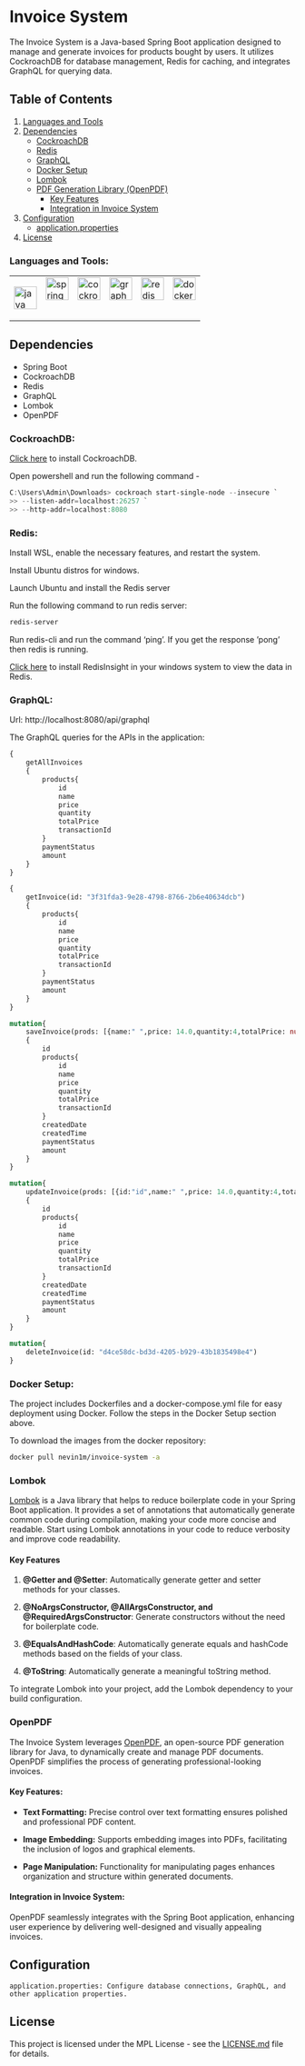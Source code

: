 # Invoice System

The Invoice System is a Java-based Spring Boot application designed to manage and generate invoices for products bought by users. It utilizes CockroachDB for database management, Redis for caching, and integrates GraphQL for querying data.

## Table of Contents

1. [Languages and Tools](#languages-and-tools)
2. [Dependencies](#dependencies)
   - [CockroachDB](#cockroachdb)
   - [Redis](#redis)
   - [GraphQL](#graphql)
   - [Docker Setup](#docker-setup)
   - [Lombok](#lombok)
   - [PDF Generation Library (OpenPDF)](#pdf-generation-library-openpdf)
      - [Key Features](#key-features)
      - [Integration in Invoice System](#integration-in-invoice-system)
3. [Configuration](#configuration)
   - [application.properties](#applicationproperties)
4. [License](#license)

<h3 align="left">Languages and Tools:</h3>
<table>
    <tbody>
        <tr valign="top">
            <td> <p align="left"> <a href="https://www.java.com" target="_blank" rel="noreferrer"> <img src="https://www.vectorlogo.zone/logos/java/java-icon.svg" title="Java" alt="java" width="40" height="40"/> </a> </td> 
            <td> <a href="https://spring.io/" target="_blank" rel="noreferrer"> <img src="https://www.vectorlogo.zone/logos/springio/springio-icon.svg" alt="spring" width="40" height="40"/> </a> </td>
            <td> <a href="https://www.cockroachlabs.com/product/cockroachdb/" target="_blank" rel="noreferrer"> <img src="https://cdn.worldvectorlogo.com/logos/cockroachdb.svg" alt="cockroachdb" width="40" height="40"/> </a> </td>
            <td> <a href="https://graphql.org" target="_blank" rel="noreferrer"> <img src="https://www.vectorlogo.zone/logos/graphql/graphql-icon.svg" alt="graphql" width="40" height="40"/> </a> </td>
            <td> <a href="https://redis.io" target="_blank" rel="noreferrer"> <img src="https://cdn4.iconfinder.com/data/icons/redis-2/1451/Untitled-2-1024.png" alt="redis" width="40" height="40"/> </a> </td>
            <td> <a href="https://www.docker.com" target="_blank" rel="noreferrer"> <img src="https://cdn.jsdelivr.net/gh/devicons/devicon/icons/docker/docker-original.svg" alt="docker" width="40" height="40"/> </a> </td> </p>
        </tr>
    </tbody>
</table>


## Dependencies

- Spring Boot
- CockroachDB
- Redis
- GraphQL
- Lombok
- OpenPDF

### CockroachDB: 

[Click here](https://www.cockroachlabs.com/docs/stable/install-cockroachdb-windows) to install CockroachDB. 

Open powershell and run the following command - 

```powershell
C:\Users\Admin\Downloads> cockroach start-single-node --insecure `
>> --listen-addr=localhost:26257 `
>> --http-addr=localhost:8080
```

### Redis:

Install WSL, enable the necessary features, and restart the system.

Install Ubuntu distros for windows.

Launch Ubuntu and install the Redis server

Run the following command to run redis server:

```bash
redis-server
```

Run redis-cli and run the command ‘ping’. If you get the response ’pong’ then redis is running.

[Click here](https://download.redisinsight.redis.com/latest/RedisInsight-v2-win-installer.exe/) to install RedisInsight in your windows system to view the data in Redis.

### GraphQL:

Url: http://localhost:8080/api/graphql

The GraphQL queries for the APIs in the application:

```graphql
{
    getAllInvoices
    {
        products{
            id
            name
            price
            quantity
            totalPrice
            transactionId
        }
        paymentStatus
        amount
    }
}
```
```graphql
{
    getInvoice(id: "3f31fda3-9e28-4798-8766-2b6e40634dcb")
    {
        products{
            id
            name
            price
            quantity
            totalPrice
            transactionId
        }
        paymentStatus
        amount
    }
}
```
```graphql
mutation{
    saveInvoice(prods: [{name:" ",price: 14.0,quantity:4,totalPrice: null,transactionId: id"}],payment: true)
    {
        id
        products{
            id
            name
            price
            quantity
            totalPrice
            transactionId
        }
        createdDate
        createdTime
        paymentStatus
        amount
    }
}
```
```graphql
mutation{
    updateInvoice(prods: [{id:"id",name:" ",price: 14.0,quantity:4,totalPrice: 56.0,transactionId: "id"}],id: "id",payment: true)
    {
        id
        products{
            id
            name
            price
            quantity
            totalPrice
            transactionId
        }
        createdDate
        createdTime
        paymentStatus
        amount
    }
}
```
```graphql
mutation{
    deleteInvoice(id: "d4ce58dc-bd3d-4205-b929-43b1835498e4")
}
```

### Docker Setup:

The project includes Dockerfiles and a docker-compose.yml file for easy deployment using Docker. Follow the steps in the Docker Setup section above.

To download the images from the docker repository:

```bash
docker pull nevin1m/invoice-system -a
```
### Lombok

[Lombok](https://projectlombok.org/) is a Java library that helps to reduce boilerplate code in your Spring Boot application. It provides a set of annotations that automatically generate common code during compilation, making your code more concise and readable. Start using Lombok annotations in your code to reduce verbosity and improve code readability.

#### Key Features

1. **@Getter and @Setter**: Automatically generate getter and setter methods for your classes.

2. **@NoArgsConstructor, @AllArgsConstructor, and @RequiredArgsConstructor**: Generate constructors without the need for boilerplate code.

3. **@EqualsAndHashCode**: Automatically generate equals and hashCode methods based on the fields of your class.

4. **@ToString**: Automatically generate a meaningful toString method.

To integrate Lombok into your project, add the Lombok dependency to your build configuration.

### OpenPDF

The Invoice System leverages [OpenPDF](https://github.com/LibrePDF/OpenPDF), an open-source PDF generation library for Java, to dynamically create and manage PDF documents. OpenPDF simplifies the process of generating professional-looking invoices.

#### Key Features:

- **Text Formatting:** Precise control over text formatting ensures polished and professional PDF content.

- **Image Embedding:** Supports embedding images into PDFs, facilitating the inclusion of logos and graphical elements.

- **Page Manipulation:** Functionality for manipulating pages enhances organization and structure within generated documents.

#### Integration in Invoice System:

OpenPDF seamlessly integrates with the Spring Boot application, enhancing user experience by delivering well-designed and visually appealing invoices.

## Configuration

    application.properties: Configure database connections, GraphQL, and other application properties.

## License

This project is licensed under the MPL License - see the [LICENSE.md](https://github.com/nevinmathew/Invoice-system-application/blob/main/License) file for details.
